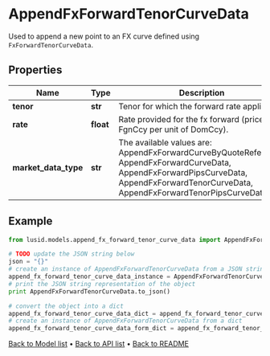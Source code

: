 # AppendFxForwardTenorCurveData

Used to append a new point to an FX curve defined using `FxForwardTenorCurveData`.

## Properties
Name | Type | Description | Notes
------------ | ------------- | ------------- | -------------
**tenor** | **str** | Tenor for which the forward rate applies. | 
**rate** | **float** | Rate provided for the fx forward (price in FgnCcy per unit of DomCcy). | 
**market_data_type** | **str** | The available values are: AppendFxForwardCurveByQuoteReference, AppendFxForwardCurveData, AppendFxForwardPipsCurveData, AppendFxForwardTenorCurveData, AppendFxForwardTenorPipsCurveData | 

## Example

```python
from lusid.models.append_fx_forward_tenor_curve_data import AppendFxForwardTenorCurveData

# TODO update the JSON string below
json = "{}"
# create an instance of AppendFxForwardTenorCurveData from a JSON string
append_fx_forward_tenor_curve_data_instance = AppendFxForwardTenorCurveData.from_json(json)
# print the JSON string representation of the object
print AppendFxForwardTenorCurveData.to_json()

# convert the object into a dict
append_fx_forward_tenor_curve_data_dict = append_fx_forward_tenor_curve_data_instance.to_dict()
# create an instance of AppendFxForwardTenorCurveData from a dict
append_fx_forward_tenor_curve_data_form_dict = append_fx_forward_tenor_curve_data.from_dict(append_fx_forward_tenor_curve_data_dict)
```
[Back to Model list](../README.md#documentation-for-models) &#8226; [Back to API list](../README.md#documentation-for-api-endpoints) &#8226; [Back to README](../README.md)


